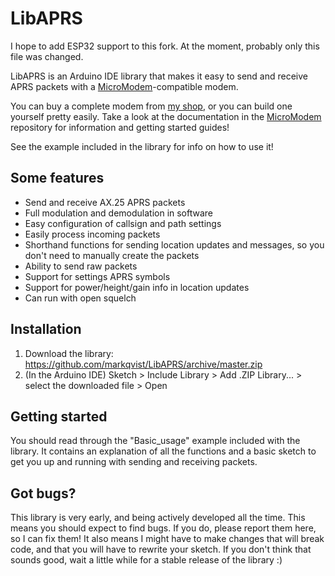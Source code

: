 LibAPRS
==========

I hope to add ESP32 support to this fork. At the moment, probably only this file was changed.

LibAPRS is an Arduino IDE library that makes it easy to send and receive APRS packets with a [MicroModem](http://unsigned.io/micromodem)-compatible modem.

You can buy a complete modem from [my shop](http://unsigned.io/shop), or you can build one yourself pretty easily. Take a look at the documentation in the [MicroModem](https://github.com/markqvist/MicroModem) repository for information and getting started guides!

See the example included in the library for info on how to use it!

## Some features

- Send and receive AX.25 APRS packets
- Full modulation and demodulation in software
- Easy configuration of callsign and path settings
- Easily process incoming packets
- Shorthand functions for sending location updates and messages, so you don't need to manually create the packets
- Ability to send raw packets
- Support for settings APRS symbols
- Support for power/height/gain info in location updates
- Can run with open squelch

## Installation

1. Download the library: https://github.com/markqvist/LibAPRS/archive/master.zip
1. (In the Arduino IDE) Sketch > Include Library > Add .ZIP Library... > select the downloaded file > Open

## Getting started

You should read through the "Basic_usage" example included with the library. It contains an explanation of all the functions and a basic sketch to get you up and running with sending and receiving packets.

## Got bugs?

This library is very early, and being actively developed all the time. This means you should expect to find bugs. If you do, please report them here, so I can fix them! It also means I might have to make changes that will break code, and that you will have to rewrite your sketch. If you don't think that sounds good, wait a little while for a stable release of the library :)
